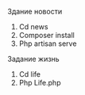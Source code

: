 ﻿Здание новости

1. Cd news
1. Composer install
1. Php artisan serve

Задание жизнь

1. Cd life
1. Php Life.php
